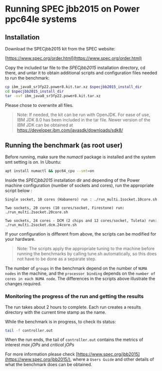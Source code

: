 # Running SPEC jbb2015 on Power ppc64le systems
## Installation  
  
Download the SPECjbb2015 kit from the SPEC website:

[https://www.spec.org/order.html](https://www.spec.org/order.html)

Copy the included tar file to the _SPECjbb2015_ installation directory, cd there, and untar it to obtain additional scripts and configuration files needed to run the benchmark:
```bash
cp ibm_java8_sr3fp22.power8.kit.tar.xz $specjbb2015_install_dir
cd $specjbb2015_install_dir
tar -xvf ibm_java8_sr3fp22.power8.kit.tar.xz
```

Please chose to overwrite all files.

>Note: If needed, the kit can be run with OpenJDK. For ease of use, IBM JDK 8.0 has been included in the tar file.
Newer version of the IBM JDK can be obtained at https://developer.ibm.com/javasdk/downloads/sdk8/


## Running the benchmark (as root user)
Before running, make sure the _numactl_ package is installed and the system smt setting is _on_. In Ubuntu:
```bash
apt install numactl && ppc64_cpu --smt=on
```

Inside the _SPECjbb2015_ installation dir and depending of the Power machine configuration (number of sockets and cores), run the appropriate script below :

    Single socket, 10 cores (Habanero) run : ./run_multi.1socket.10core.sh 
    
    Two sockets, 20 cores (10 cores/socket, Firestone) run: ./run_multi.2socket.20core.sh
    
    Two sockets, 24 cores - DCM (2 chips and 12 cores/socket, Tuleta) run: ./run_multi.2socket.dcm.24core.sh

If your configuration is different from above, the scripts can be modified for your hardware. 

> Note: The scripts apply the appropriate tuning to the machine before running the benchmarks by calling tune.sh automatically, so this does not have to be done as a separate step.

The number of `groups` in the benchmark depend on the number of `NUMA nodes` in the machine, and the `processor binding` depends on the `number of cores in each NUMA node`. The differences in the scripts above illustrate the changes required.

### Monitoring the progress of the run and getting the results

The run  takes about 2 hours to complete. Each run creates a results directory with the current time stamp as the name.

While the benchmark is in progress, to check its status:
```bash
tail -f controller.out
```

When the run ends, the tail of `controller.out` contains the metrics of interest *max jOPs* and *critical jOPs*

For more information please check [https://www.spec.org/jbb2015](https://www.spec.org/jbb2015/), where a `Users Guide` and other details of what the benchmark does can be obtained.
